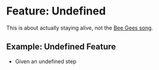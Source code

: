 # Feature: Undefined

This is about actually staying alive,
not the [Bee Gees song](https://www.youtube.com/watch?v=I_izvAbhExY).

## Example: Undefined Feature
* Given an undefined step
